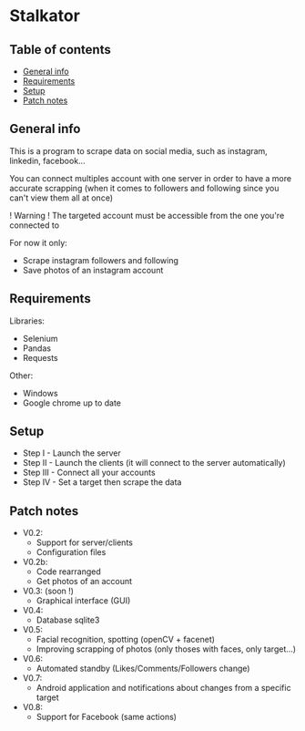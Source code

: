# Stalkator

## Table of contents
* [General info](#general-info)
* [Requirements](#requirements)
* [Setup](#setup)
* [Patch notes](#patch-notes)

## General info
This is a program to scrape data on social media, such as instagram, linkedin, facebook...

You can connect multiples account with one server in order to have a more accurate scrapping (when it comes to followers and following since you can't view them all at once)

! Warning ! The targeted account must be accessible from the one you're connected to

For now it only:
* Scrape instagram followers and following
* Save photos of an instagram account

## Requirements
Libraries:
* Selenium
* Pandas
* Requests

Other:
* Windows
* Google chrome up to date

## Setup
* Step I - Launch the server
* Step II - Launch the clients (it will connect to the server automatically)
* Step III - Connect all your accounts
* Step IV - Set a target then scrape the data

## Patch notes

* V0.2:
    * Support for server/clients
    * Configuration files
* V0.2b:
    * Code rearranged
    * Get photos of an account
* V0.3: (soon !)
    * Graphical interface (GUI)
* V0.4:
    * Database sqlite3
* V0.5:
    * Facial recognition, spotting (openCV + facenet)
    * Improving scrapping of photos (only thoses with faces, only target...)
* V0.6:
    * Automated standby (Likes/Comments/Followers change)
* V0.7:
    * Android application and notifications about changes from a specific target
* V0.8:
    * Support for Facebook (same actions)
